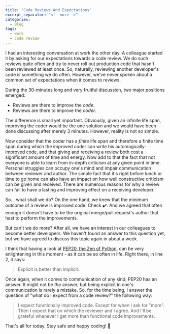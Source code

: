 ```yaml
---
title: "Code Reviews And Expectations"
excerpt_separator: "<!--more-->"
categories:
  - Blog
tags:
  - work
  - code review
---
```

I had an interesting conversation at work the other day. A colleague started it by asking for our expectations towards a code review. We do such reviews quite often and try to never roll out production code that hasn't been reviewed at least once. So, naturally, reviewing another developer's code is something we do often. However, we've never spoken about a common set of expectations when it comes to reviews.

During the 30-minutes long and very fruitful discussion, two major positions emerged:
  - Reviews are there to improve the *code*.
  - Reviews are there to improve the *coder*.

The difference is small yet important. Obviously, given an infinite life span, improving the code*r* would be the one solution and we would have been done discussing after merely 3 minutes. However, reality is not so simple.

Now consider that the coder has a *finite* life span and therefore a finite time span during which the improved coder can write his automagically-improved code, and that giving and receiving a review both cost a significant amount of time and energy. Now add to that the fact that not everyone is able to learn from in-depth criticism at any given point in time. Personal struggles can occupy one's mind and impair communication between reviewer and author. The simple fact that it's right before lunch or time to go home can also have an impact on how well constructive criticism can be given and received. There are numerous reasons for why a review can fail to have a lasting and improving effect on a receiving developer.

So... what shall we do? On the one hand, we knew that the minimum outcome of a review is improved code.  Check ✔️. And we agreed that often enough it doesn't have to be the original merge/pull request's author that hast to perform the improvements.

But can't we do more? After all, we have an interest in our colleagues to become better developers. We haven't found an answer to this question yet, but we have agreed to discuss this topic again in about a week.

I think that having a look at [PEP20, the Zen of Python](https://www.python.org/dev/peps/pep-0020/), can be very enlightening in this moment - as it can be so often in life. Right there, in line 2, it says:
> Explicit is better than implicit.

Once again, when it comes to communication of any kind, PEP20 has an answer. It might not be _the_ answer, but being explicit in one's communication is rarely a mistake. So, for the time being, I answer the question of "what do I expect from a code review?" the following way:
> I expect functionally improved code. Except for when I ask for "more". Then I expect that on which the reviewer and I agree. And I'll be grateful whenever I get more than functional code improvements.

That's all for today. Stay safe and happy coding! 👋